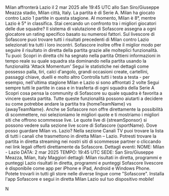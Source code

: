 Milan affronterà Lazio il 2 mar 2025 alle 19:45 UTC allo San Siro/Giuseppe Meazza stadio, Milan città, Italy. La partita è di Serie A.
Milan ha giocato contro Lazio 1 partite in questa stagione. Al momento, Milan è 8°, mentre Lazio è 5° in classifica. Stai cercando un confronto tra i migliori giocatori delle due squadre? Il sistema di valutazione di Sofascore assegna a ogni giocatore un rating specifico basato su numerosi fattori.
Sul livescore di Sofascore puoi trovare tutti i risultati precedenti di Milan contro Lazio selezionati tra tutti i loro incontri. Sofascore inoltre offre il miglior modo per seguire il risultato in diretta della partita grazie alle molteplici funzionalità. Tu puoi:
Scopri in diretta chi ha segnato nella partita
Ottieni informazioni in tempo reale su quale squadra sta dominando nella partita usando la funzionalità 'Attack Momentum'
Segui le statistiche nei dettagli come possesso palla, tiri, calci d'angolo, grandi occasioni create, cartellini, passaggi chiave, duelli e molto altro
Controlla tutti i testa a testa - per esempio, nell'ultima stagione Milan e Lazio si sono affrontati 2 volte
Segui sempre tutti le partite in casa e in trasferta di ogni squadra della Serie A
Scopri cosa pensa la community di Sofascore su quale squadra è favorita a vincere questa partita.
Tutte queste funzionalità possono aiutarti a decidere su come potrebbe andare la partita tra {homeTeamName} vs {awayTeamName}. Anche se Sofascore non offre direttamente la possibilità di scommettere, noi selezioniamo le migliori quote e ti mostriamo i migliori siti che offrono scommesse live. Le quote live di {streamSponsor} si possono vedere sulla sezione live score</sportlink> di Sofascore <sportlink>{sportName}.
Dove posso guardare Milan vs. Lazio? Nella sezione Canali TV puoi trovare la lista di tutti i canali che trasmettono in diretta Milan – Lazio. Potresti trovare la partita in diretta streaming nei nostri siti di scommesse partner o cliccando nei link legali offerti direttamente da Sofascore.
Dettagli eventi:
NOME: Milan - Lazio
DATA: 2 mar 2025
TEMPO: 19:45 UTC
SEDE: San Siro/Giuseppe Meazza, Milan, Italy
Maggiori dettagli:
Milan risultati in diretta, programmi e punteggi
Lazio risultati in diretta, programmi e punteggi
Sofascore livescore è disponibile come app per iPhone e iPad, Android e Windows Phone. Potete trovarli in tutti gli store nelle diverse lingue come "Sofascore". Installa l'app Sofascore e segui in diretta Milan Lazio sul tuo dispositivo mobile!

N
